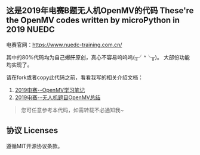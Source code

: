 ## 这是2019年电赛B题无人机OpenMV的代码 These're the OpenMV codes written by microPython in 2019 NUEDC 

电赛官网：<https://www.nuedc-training.com.cn/>

其中的80%代码均为自己~~爆肝~~原创，真心不容易呜呜呜(╥╯^╰╥)。
大部份功能均实现了。

请在fork或者copy此代码之前，看看我写的相关介绍文档：

1. [2019电赛--OpenMV学习笔记](https://sublimerui.top/archives/f10b0e1a.html)
2. [2019电赛--无人机题目OpenMV总结](https://sublimerui.top/archives/d508d500.html)

>您可任意参考本代码，如需转载不必通知我~

## 协议 Licenses

遵循MIT开源协议条款。

